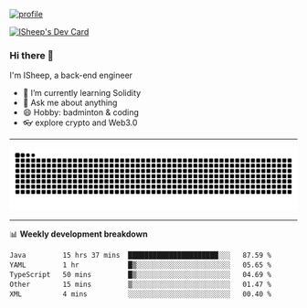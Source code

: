 [![profile](https://user-images.githubusercontent.com/54968314/208005045-e4b42f3b-833d-4242-bfcc-e764865553a2.svg)](https://www.calligrapher.ai/)

<a href="https://app.daily.dev/linziyang1106"><img src="https://api.daily.dev/devcards/v2/i4Spwx5Skx5FpTqWcwoit.png?r=kgx&type=wide" width="652" alt="ISheep's Dev Card"/></a>

### Hi there 🐏

I'm ISheep, a back-end engineer

- 🔭 I’m currently learning Solidity
- 💬 Ask me about anything
- 😄 Hobby: badminton & coding
- 👓 explore crypto and Web3.0

-------

![](https://raw.githubusercontent.com/ISheepp/ISheepp/output/github-contribution-grid-snake.svg)

-------

📊 **Weekly development breakdown**
<!--START_SECTION:waka-->

```txt
Java         15 hrs 37 mins  ██████████████████████░░░   87.59 %
YAML         1 hr            █▒░░░░░░░░░░░░░░░░░░░░░░░   05.65 %
TypeScript   50 mins         █▒░░░░░░░░░░░░░░░░░░░░░░░   04.69 %
Other        15 mins         ▒░░░░░░░░░░░░░░░░░░░░░░░░   01.47 %
XML          4 mins          ░░░░░░░░░░░░░░░░░░░░░░░░░   00.40 %
```

<!--END_SECTION:waka-->
